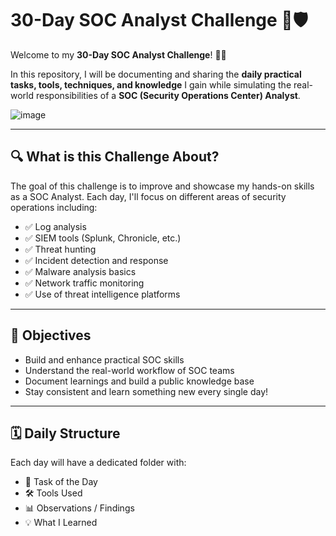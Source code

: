 # 30-Day SOC Analyst Challenge 🚨🛡️

Welcome to my **30-Day SOC Analyst Challenge**! 👨‍💻

In this repository, I will be documenting and sharing the **daily practical tasks, tools, techniques, and knowledge** I gain while simulating the real-world responsibilities of a **SOC (Security Operations Center) Analyst**.

![image](banner.gif)

---

## 🔍 What is this Challenge About?

The goal of this challenge is to improve and showcase my hands-on skills as a SOC Analyst. Each day, I'll focus on different areas of security operations including:

- ✅ Log analysis  
- ✅ SIEM tools (Splunk, Chronicle, etc.)  
- ✅ Threat hunting  
- ✅ Incident detection and response  
- ✅ Malware analysis basics  
- ✅ Network traffic monitoring  
- ✅ Use of threat intelligence platforms  

---

## 🧠 Objectives

- Build and enhance practical SOC skills
- Understand the real-world workflow of SOC teams
- Document learnings and build a public knowledge base
- Stay consistent and learn something new every single day!

---

## 🗓️ Daily Structure

Each day will have a dedicated folder with:

- 📝 Task of the Day  
- 🛠️ Tools Used  
- 📊 Observations / Findings  
- 💡 What I Learned  


